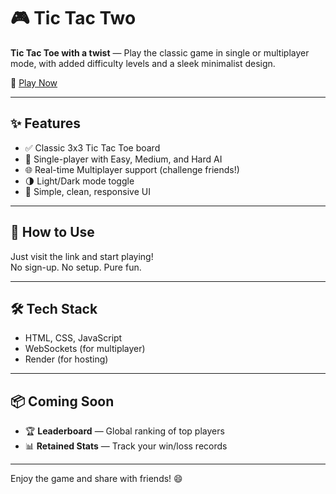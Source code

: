# 🎮 Tic Tac Two

**Tic Tac Toe with a twist** — Play the classic game in single or multiplayer mode, with added difficulty levels and a sleek minimalist design.

🔗 [Play Now](https://tic-tac-two-multiplayer.onrender.com)

---

## ✨ Features

- ✅ Classic 3x3 Tic Tac Toe board  
- 🧠 Single-player with Easy, Medium, and Hard AI  
- 🌐 Real-time Multiplayer support (challenge friends!)  
- 🌗 Light/Dark mode toggle  
- 🧩 Simple, clean, responsive UI  

---

## 🚀 How to Use

Just visit the link and start playing!  
No sign-up. No setup. Pure fun.

---

## 🛠 Tech Stack

- HTML, CSS, JavaScript  
- WebSockets (for multiplayer)  
- Render (for hosting)

---

## 📦 Coming Soon

- 🏆 **Leaderboard** — Global ranking of top players  
- 📊 **Retained Stats** — Track your win/loss records  

---

Enjoy the game and share with friends! 😄
